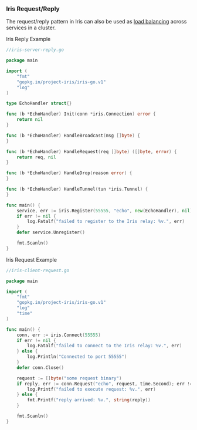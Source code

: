 <script>
  (function(i,s,o,g,r,a,m){i['GoogleAnalyticsObject']=r;i[r]=i[r]||function(){
  (i[r].q=i[r].q||[]).push(arguments)},i[r].l=1*new Date();a=s.createElement(o),
  m=s.getElementsByTagName(o)[0];a.async=1;a.src=g;m.parentNode.insertBefore(a,m)
  })(window,document,'script','//www.google-analytics.com/analytics.js','ga');

  ga('create', 'UA-71257746-1', 'auto');
  ga('send', 'pageview');

</script>


### Iris Request/Reply

The request/reply pattern in Iris can also be used as [load balancing](https://github.com/IrisMQ/book/blob/master/patterns/wq.md) across services in a cluster.

Iris Reply Example

```go
//iris-server-reply.go

package main

import (
	"fmt"
	"gopkg.in/project-iris/iris-go.v1"
	"log"
)

type EchoHandler struct{}

func (b *EchoHandler) Init(conn *iris.Connection) error {
	return nil
}

func (b *EchoHandler) HandleBroadcast(msg []byte) {
}

func (b *EchoHandler) HandleRequest(req []byte) ([]byte, error) {
	return req, nil
}

func (b *EchoHandler) HandleDrop(reason error) {
}

func (b *EchoHandler) HandleTunnel(tun *iris.Tunnel) {
}

func main() {
	service, err := iris.Register(55555, "echo", new(EchoHandler), nil)
	if err != nil {
		log.Fatalf("failed to register to the Iris relay: %v.", err)
	}
	defer service.Unregister()

	fmt.Scanln()
}
```

Iris Request Example

```go
//iris-client-request.go

package main

import (
	"fmt"
	"gopkg.in/project-iris/iris-go.v1"
	"log"
	"time"
)

func main() {
	conn, err := iris.Connect(55555)
	if err != nil {
		log.Fatalf("failed to connect to the Iris relay: %v.", err)
	} else {
		log.Println("Connected to port 55555")
	}
	defer conn.Close()

	request := []byte("some request binary")
	if reply, err := conn.Request("echo", request, time.Second); err != nil {
		log.Printf("failed to execute request: %v.", err)
	} else {
		fmt.Printf("reply arrived: %v.", string(reply))
	}

	fmt.Scanln()
}
```
